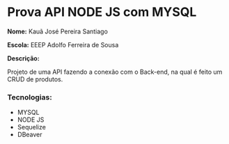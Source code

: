 <h1><strong>Prova API NODE JS com MYSQL</strong></h1>
<section>
    <p>
        <p><strong>Nome:</strong> Kauã José Pereira Santiago<p>
        <p><strong>Escola:</strong> EEEP Adolfo Ferreira de Sousa</p>
        <p>
            <strong>Descrição:</strong>
            <p>Projeto de uma API fazendo a conexão com o Back-end, na qual é feito um CRUD de produtos.</p>
        </p>
    </p>
    </section>
    <section>
        <h3><strong>Tecnologias:</strong></h3>
        <ul>
            <li>MYSQL</li>
            <li>NODE JS</li>
            <li>Sequelize</li>
            <li>DBeaver</li>
        </ul>
    </section>
</p>
